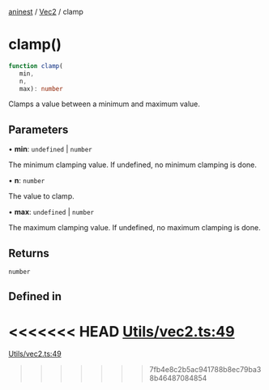 [aninest](../../index.md) / [Vec2](../index.md) / clamp

# clamp()

```ts
function clamp(
   min, 
   n, 
   max): number
```

Clamps a value between a minimum and maximum value.

## Parameters

• **min**: `undefined` \| `number`

The minimum clamping value. If undefined, no minimum clamping is done.

• **n**: `number`

The value to clamp.

• **max**: `undefined` \| `number`

The maximum clamping value. If undefined, no maximum clamping is done.

## Returns

`number`

## Defined in

<<<<<<< HEAD
[Utils/vec2.ts:49](https://github.com/zphrs/aninest/tree//core/src/Utils/vec2.ts#L49)
=======
[Utils/vec2.ts:49](https://github.com/zphrs/aninest/blob/37209a6/src/Utils/vec2.ts#L49)
>>>>>>> 7fb4e8c2b5ac941788b8ec79ba38b46487084854
